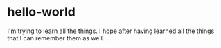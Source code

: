 # hello-world

I'm trying to learn all the things. 
I hope after having learned all the things that I can remember them as well...
